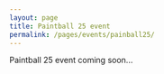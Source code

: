 ```yaml
---
layout: page
title: Paintball 25 event
permalink: /pages/events/painball25/
---
```


Paintball 25 event coming soon...
